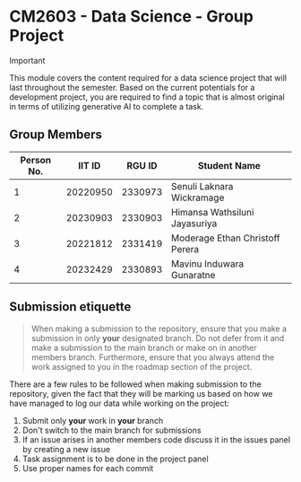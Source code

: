 # CM2603 - Data Science - Group Project

>[!important]
>This module covers the content required for a data science project that will last throughout the semester. Based on the current potentials for a development project, you are required to find a topic that is almost original in terms of utilizing generative AI to complete a task.

## Group Members
| Person No. | IIT ID   | RGU ID  | Student Name                    |
| ---------- | -------- | ------- | ------------------------------- |
| 1          | 20220950 | 2330973 | Senuli Laknara Wickramage       |
| 2          | 20230903 | 2330903 | Himansa Wathsiluni Jayasuriya   |
| 3          | 20221812 | 2331419 | Moderage Ethan Christoff Perera |
| 4          | 20232429 | 2330893 | Mavinu Induwara Gunaratne       |

## Submission etiquette

>When making a submission to the repository, ensure that you make a submission in only **your** designated branch. Do not defer from it and make a submission to the main branch or make on in another
>members branch. Furthermore, ensure that you always attend the work assigned to you in the roadmap section of the project.

There are a few rules to be followed when making submission to the repository, given the fact that they will be marking us based on how we have managed to log our data while working on the project:

1. Submit only **your** work in **your** branch
2. Don't switch to the main branch for submissions
3. If an issue arises in another members code discuss it in the issues panel by creating a new issue
4. Task assignment is to be done in the project panel
5. Use proper names for each commit
